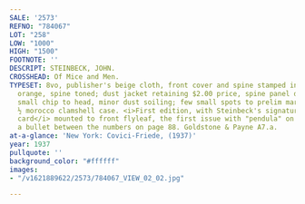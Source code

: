 ```yaml
---
SALE: '2573'
REFNO: "784067"
LOT: "258"
LOW: "1000"
HIGH: "1500"
FOOTNOTE: ''
DESCRIPT: STEINBECK, JOHN.
CROSSHEAD: Of Mice and Men.
TYPESET: 8vo, publisher's beige cloth, front cover and spine stamped in black and
  orange, spine toned; dust jacket retaining $2.00 price, spine panel darkened with
  small chip to head, minor dust soiling; few small spots to prelim margins; custom
  ½ morocco clamshell case. <i>First edition, with Steinbeck's signature on plain
  card</i> mounted to front flyleaf, the first issue with "pendula" on page 9, and
  a bullet between the numbers on page 88. Goldstone & Payne A7.a.
at-a-glance: 'New York: Covici-Friede, (1937)'
year: 1937
pullquote: ''
background_color: "#ffffff"
images:
- "/v1621889622/2573/784067_VIEW_02_02.jpg"

---
```

